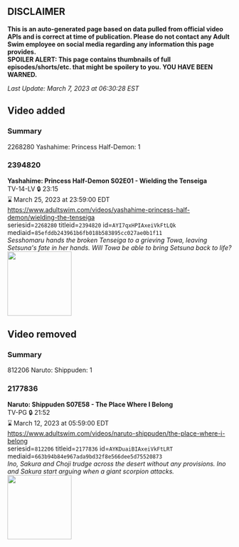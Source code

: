 ## DISCLAIMER
**This is an auto-generated page based on data pulled from official video APIs and is correct at time of publication. Please do not contact any Adult Swim employee on social media regarding any information this page provides.**  
**SPOILER ALERT: This page contains thumbnails of full episodes/shorts/etc. that might be spoilery to you. YOU HAVE BEEN WARNED.**  

_Last Update: March 7, 2023 at 06:30:28 EST_
## Video added
### Summary
2268280 Yashahime: Princess Half-Demon: 1  
### 2394820
**Yashahime: Princess Half-Demon S02E01 - Wielding the Tenseiga**  
TV-14-LV 🔒 23:15  
⌛ March 25, 2023 at 23:59:00 EDT  
https://www.adultswim.com/videos/yashahime-princess-half-demon/wielding-the-tenseiga  
seriesid=`2268280` titleid=`2394820` id=`AYI7qxHPIAxeiVkFtLQk` mediaid=`85efddb243961b6fb018b583895cc027ae0b1f11`  
_Sesshomaru hands the broken Tenseiga to a grieving Towa, leaving Setsuna's fate in her hands. Will Towa be able to bring Setsuna back to life?_  
<a href="https://media.cdn.adultswim.com/uploads/20220726/thumbnails/2_22726140330-YashahimePrincessHalfDemon_201_WieldingTheTenseiga.png"><img src="https://media.cdn.adultswim.com/uploads/20220726/thumbnails/2_22726140330-YashahimePrincessHalfDemon_201_WieldingTheTenseiga.png" height="144px" /></a>
## Video removed
### Summary
812206 Naruto: Shippuden: 1  
### 2177836
**Naruto: Shippuden S07E58 - The Place Where I Belong**  
TV-PG 🔒 21:52  
⌛ March 12, 2023 at 05:59:00 EDT  
https://www.adultswim.com/videos/naruto-shippuden/the-place-where-i-belong  
seriesid=`812206` titleid=`2177836` id=`AYKDuaiBIAxeiVkFtLRT` mediaid=`663b94b84e967ada9bd32f8e566dee5d75520873`  
_Ino, Sakura and Choji trudge across the desert without any provisions. Ino and Sakura start arguing when a giant scorpion attacks._  
<a href="https://media.cdn.adultswim.com/uploads/20220809/thumbnails/2_2289134981-NarutoShippuden_406_ThePlaceWhereIBelong.png"><img src="https://media.cdn.adultswim.com/uploads/20220809/thumbnails/2_2289134981-NarutoShippuden_406_ThePlaceWhereIBelong.png" height="144px" /></a>
